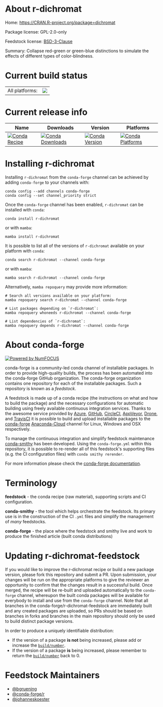 About r-dichromat
=================

Home: https://CRAN.R-project.org/package=dichromat

Package license: GPL-2.0-only

Feedstock license: [BSD-3-Clause](https://github.com/conda-forge/r-dichromat-feedstock/blob/main/LICENSE.txt)

Summary: Collapse red-green or green-blue distinctions to simulate the effects of different types of color-blindness.

Current build status
====================


<table><tr><td>All platforms:</td>
    <td>
      <a href="https://dev.azure.com/conda-forge/feedstock-builds/_build/latest?definitionId=1080&branchName=main">
        <img src="https://dev.azure.com/conda-forge/feedstock-builds/_apis/build/status/r-dichromat-feedstock?branchName=main">
      </a>
    </td>
  </tr>
</table>

Current release info
====================

| Name | Downloads | Version | Platforms |
| --- | --- | --- | --- |
| [![Conda Recipe](https://img.shields.io/badge/recipe-r--dichromat-green.svg)](https://anaconda.org/conda-forge/r-dichromat) | [![Conda Downloads](https://img.shields.io/conda/dn/conda-forge/r-dichromat.svg)](https://anaconda.org/conda-forge/r-dichromat) | [![Conda Version](https://img.shields.io/conda/vn/conda-forge/r-dichromat.svg)](https://anaconda.org/conda-forge/r-dichromat) | [![Conda Platforms](https://img.shields.io/conda/pn/conda-forge/r-dichromat.svg)](https://anaconda.org/conda-forge/r-dichromat) |

Installing r-dichromat
======================

Installing `r-dichromat` from the `conda-forge` channel can be achieved by adding `conda-forge` to your channels with:

```
conda config --add channels conda-forge
conda config --set channel_priority strict
```

Once the `conda-forge` channel has been enabled, `r-dichromat` can be installed with `conda`:

```
conda install r-dichromat
```

or with `mamba`:

```
mamba install r-dichromat
```

It is possible to list all of the versions of `r-dichromat` available on your platform with `conda`:

```
conda search r-dichromat --channel conda-forge
```

or with `mamba`:

```
mamba search r-dichromat --channel conda-forge
```

Alternatively, `mamba repoquery` may provide more information:

```
# Search all versions available on your platform:
mamba repoquery search r-dichromat --channel conda-forge

# List packages depending on `r-dichromat`:
mamba repoquery whoneeds r-dichromat --channel conda-forge

# List dependencies of `r-dichromat`:
mamba repoquery depends r-dichromat --channel conda-forge
```


About conda-forge
=================

[![Powered by
NumFOCUS](https://img.shields.io/badge/powered%20by-NumFOCUS-orange.svg?style=flat&colorA=E1523D&colorB=007D8A)](https://numfocus.org)

conda-forge is a community-led conda channel of installable packages.
In order to provide high-quality builds, the process has been automated into the
conda-forge GitHub organization. The conda-forge organization contains one repository
for each of the installable packages. Such a repository is known as a *feedstock*.

A feedstock is made up of a conda recipe (the instructions on what and how to build
the package) and the necessary configurations for automatic building using freely
available continuous integration services. Thanks to the awesome service provided by
[Azure](https://azure.microsoft.com/en-us/services/devops/), [GitHub](https://github.com/),
[CircleCI](https://circleci.com/), [AppVeyor](https://www.appveyor.com/),
[Drone](https://cloud.drone.io/welcome), and [TravisCI](https://travis-ci.com/)
it is possible to build and upload installable packages to the
[conda-forge](https://anaconda.org/conda-forge) [Anaconda-Cloud](https://anaconda.org/)
channel for Linux, Windows and OSX respectively.

To manage the continuous integration and simplify feedstock maintenance
[conda-smithy](https://github.com/conda-forge/conda-smithy) has been developed.
Using the ``conda-forge.yml`` within this repository, it is possible to re-render all of
this feedstock's supporting files (e.g. the CI configuration files) with ``conda smithy rerender``.

For more information please check the [conda-forge documentation](https://conda-forge.org/docs/).

Terminology
===========

**feedstock** - the conda recipe (raw material), supporting scripts and CI configuration.

**conda-smithy** - the tool which helps orchestrate the feedstock.
                   Its primary use is in the construction of the CI ``.yml`` files
                   and simplify the management of *many* feedstocks.

**conda-forge** - the place where the feedstock and smithy live and work to
                  produce the finished article (built conda distributions)


Updating r-dichromat-feedstock
==============================

If you would like to improve the r-dichromat recipe or build a new
package version, please fork this repository and submit a PR. Upon submission,
your changes will be run on the appropriate platforms to give the reviewer an
opportunity to confirm that the changes result in a successful build. Once
merged, the recipe will be re-built and uploaded automatically to the
`conda-forge` channel, whereupon the built conda packages will be available for
everybody to install and use from the `conda-forge` channel.
Note that all branches in the conda-forge/r-dichromat-feedstock are
immediately built and any created packages are uploaded, so PRs should be based
on branches in forks and branches in the main repository should only be used to
build distinct package versions.

In order to produce a uniquely identifiable distribution:
 * If the version of a package **is not** being increased, please add or increase
   the [``build/number``](https://docs.conda.io/projects/conda-build/en/latest/resources/define-metadata.html#build-number-and-string).
 * If the version of a package **is** being increased, please remember to return
   the [``build/number``](https://docs.conda.io/projects/conda-build/en/latest/resources/define-metadata.html#build-number-and-string)
   back to 0.

Feedstock Maintainers
=====================

* [@bgruening](https://github.com/bgruening/)
* [@conda-forge/r](https://github.com/conda-forge/r/)
* [@johanneskoester](https://github.com/johanneskoester/)

